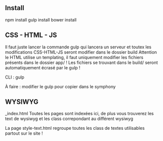 ## Install

npm install
gulp install
bower install

## CSS - HTML - JS

Il faut juste lancer la commande gulp qui lancera un serveur et toutex les modifications CSS-HTML-JS seront modifier dans le dossier build
Attention le HTML utilise un templating, il faut uniquement modifier les fichiers présents dans le dossier app/ ! Les fichiers se trouvant dans le build/ seront automatiquement écrasé par le gulp !

CLI : gulp


À faire : modifier le gulp pour copier dans le symphony


## WYSIWYG

_index.html Toutes les pages sont indexées ici, de plus vous trouverez les text de wysiwyg et les class correpondant au différent wysiwyg

La page style-text.html regroupe toutes les class de textes utilisables partout sur le site !
